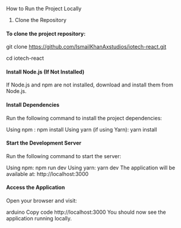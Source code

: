 How to Run the Project Locally

1. Clone the Repository

#### To clone the project repository:

git clone https://github.com/IsmailKhanAxstudios/iotech-react.git

cd iotech-react

#### Install Node.js (If Not Installed)

If Node.js and npm are not installed, download and install them from Node.js.

#### Install Dependencies

Run the following command to install the project dependencies:

Using npm : npm install
Using yarn (if using Yarn): yarn install

#### Start the Development Server

Run the following command to start the server:

Using npm: npm run dev
Using yarn: yarn dev
The application will be available at:
http://localhost:3000

#### Access the Application

Open your browser and visit:

arduino
Copy code
http://localhost:3000
You should now see the application running locally.
